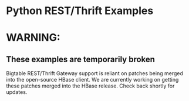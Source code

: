 # Python REST/Thrift Examples

# WARNING:
## These examples are temporarily broken
Bigtable REST/Thrift Gateway support is reliant on patches being merged
into the open-source HBase client. We are currently working on getting
these patches merged into the HBase release. Check back shortly for updates.
